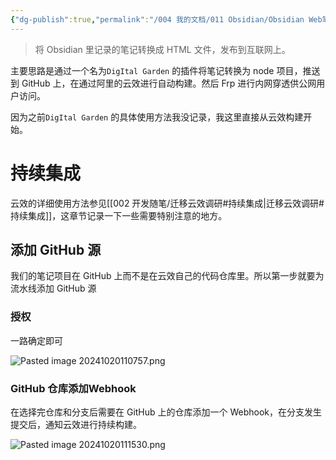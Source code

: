 ```yaml
---
{"dg-publish":true,"permalink":"/004 我的文档/011 Obsidian/Obsidian Web笔记搭建/","dgPassFrontmatter":true,"created":"2024-10-20T10:56:27.654+08:00","updated":"2024-10-20T11:16:36.664+08:00"}
---
```


> 将 Obsidian 里记录的笔记转换成 HTML 文件，发布到互联网上。

主要思路是通过一个名为`DigItal Garden` 的插件将笔记转换为 node 项目，推送到 GitHub 上，在通过阿里的云效进行自动构建。然后 Frp 进行内网穿透供公网用户访问。

因为之前`DigItal Garden` 的具体使用方法我没记录，我这里直接从云效构建开始。
# 持续集成

云效的详细使用方法参见[[002 开发随笔/迁移云效调研#持续集成\|迁移云效调研#持续集成]]，这章节记录一下一些需要特别注意的地方。
## 添加 GitHub 源

我们的笔记项目在 GitHub 上而不是在云效自己的代码仓库里。所以第一步就要为流水线添加 GitHub 源
### 授权

一路确定即可

![Pasted image 20241020110757.png](/img/user/$/$Sys999%20Attachment/Pasted%20image%2020241020110757.png)
### GitHub 仓库添加Webhook

在选择完仓库和分支后需要在 GitHub 上的仓库添加一个 Webhook，在分支发生提交后，通知云效进行持续构建。

![Pasted image 20241020111530.png](/img/user/$/$Sys999%20Attachment/Pasted%20image%2020241020111530.png)

